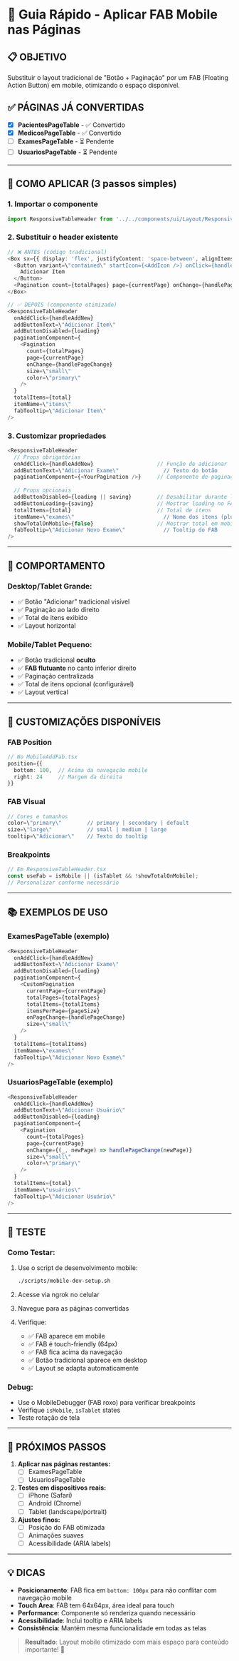 # 🔧 Guia Rápido - Aplicar FAB Mobile nas Páginas

## 📋 **OBJETIVO**
Substituir o layout tradicional de \"Botão + Paginação\" por um FAB (Floating Action Button) em mobile, otimizando o espaço disponível.

## ✅ **PÁGINAS JÁ CONVERTIDAS**
- [x] **PacientesPageTable** - ✅ Convertido
- [x] **MedicosPageTable** - ✅ Convertido
- [ ] **ExamesPageTable** - ⏳ Pendente
- [ ] **UsuariosPageTable** - ⏳ Pendente

---

## 🔄 **COMO APLICAR (3 passos simples)**

### **1. Importar o componente**
```typescript
import ResponsiveTableHeader from '../../components/ui/Layout/ResponsiveTableHeader';
```

### **2. Substituir o header existente**
```typescript
// ❌ ANTES (código tradicional)
<Box sx={{ display: 'flex', justifyContent: 'space-between', alignItems: 'center', mb: 3 }}>
  <Button variant=\"contained\" startIcon={<AddIcon />} onClick={handleAddNew}>
    Adicionar Item
  </Button>
  <Pagination count={totalPages} page={currentPage} onChange={handlePageChange} />
</Box>

// ✅ DEPOIS (componente otimizado)
<ResponsiveTableHeader
  onAddClick={handleAddNew}
  addButtonText=\"Adicionar Item\"
  addButtonDisabled={loading}
  paginationComponent={
    <Pagination
      count={totalPages}
      page={currentPage}
      onChange={handlePageChange}
      size=\"small\"
      color=\"primary\"
    />
  }
  totalItems={total}
  itemName=\"itens\"
  fabTooltip=\"Adicionar Item\"
/>
```

### **3. Customizar propriedades**
```typescript
<ResponsiveTableHeader
  // Props obrigatórias
  onAddClick={handleAddNew}                    // Função de adicionar
  addButtonText=\"Adicionar Exame\"              // Texto do botão
  paginationComponent={<YourPagination />}     // Componente de paginação
  
  // Props opcionais
  addButtonDisabled={loading || saving}        // Desabilitar durante loading
  addButtonLoading={saving}                    // Mostrar loading no FAB
  totalItems={total}                           // Total de itens
  itemName=\"exames\"                            // Nome dos itens (plural)
  showTotalOnMobile={false}                    // Mostrar total em mobile
  fabTooltip=\"Adicionar Novo Exame\"            // Tooltip do FAB
/>
```

---

## 📱 **COMPORTAMENTO**

### **Desktop/Tablet Grande:**
- ✅ Botão \"Adicionar\" tradicional visível
- ✅ Paginação ao lado direito
- ✅ Total de itens exibido
- ✅ Layout horizontal

### **Mobile/Tablet Pequeno:**
- ✅ Botão tradicional **oculto**
- ✅ **FAB flutuante** no canto inferior direito
- ✅ Paginação centralizada
- ✅ Total de itens opcional (configurável)
- ✅ Layout vertical

---

## 🎨 **CUSTOMIZAÇÕES DISPONÍVEIS**

### **FAB Position**
```typescript
// No MobileAddFab.tsx
position={{ 
  bottom: 100,  // Acima da navegação mobile
  right: 24     // Margem da direita
}}
```

### **FAB Visual**
```typescript
// Cores e tamanhos
color=\"primary\"        // primary | secondary | default
size=\"large\"           // small | medium | large
tooltip=\"Adicionar\"    // Texto do tooltip
```

### **Breakpoints**
```typescript
// Em ResponsiveTableHeader.tsx
const useFab = isMobile || (isTablet && !showTotalOnMobile);
// Personalizar conforme necessário
```

---

## 📚 **EXEMPLOS DE USO**

### **ExamesPageTable** (exemplo)
```typescript
<ResponsiveTableHeader
  onAddClick={handleAddNew}
  addButtonText=\"Adicionar Exame\"
  addButtonDisabled={loading}
  paginationComponent={
    <CustomPagination
      currentPage={currentPage}
      totalPages={totalPages}
      totalItems={totalItems}
      itemsPerPage={pageSize}
      onPageChange={handlePageChange}
      size=\"small\"
    />
  }
  totalItems={totalItems}
  itemName=\"exames\"
  fabTooltip=\"Adicionar Novo Exame\"
/>
```

### **UsuariosPageTable** (exemplo)
```typescript
<ResponsiveTableHeader
  onAddClick={handleAddNew}
  addButtonText=\"Adicionar Usuário\"
  addButtonDisabled={loading}
  paginationComponent={
    <Pagination
      count={totalPages}
      page={currentPage}
      onChange={(_, newPage) => handlePageChange(newPage)}
      size=\"small\"
      color=\"primary\"
    />
  }
  totalItems={total}
  itemName=\"usuários\"
  fabTooltip=\"Adicionar Usuário\"
/>
```

---

## 🧪 **TESTE**

### **Como Testar:**
1. Use o script de desenvolvimento mobile:
   ```bash
   ./scripts/mobile-dev-setup.sh
   ```

2. Acesse via ngrok no celular

3. Navegue para as páginas convertidas

4. Verifique:
   - ✅ FAB aparece em mobile
   - ✅ FAB é touch-friendly (64px)
   - ✅ FAB fica acima da navegação
   - ✅ Botão tradicional aparece em desktop
   - ✅ Layout se adapta automaticamente

### **Debug:**
- Use o MobileDebugger (FAB roxo) para verificar breakpoints
- Verifique `isMobile`, `isTablet` states
- Teste rotação de tela

---

## 🚀 **PRÓXIMOS PASSOS**

1. **Aplicar nas páginas restantes:**
   - [ ] ExamesPageTable
   - [ ] UsuariosPageTable

2. **Testes em dispositivos reais:**
   - [ ] iPhone (Safari)
   - [ ] Android (Chrome)
   - [ ] Tablet (landscape/portrait)

3. **Ajustes finos:**
   - [ ] Posição do FAB otimizada
   - [ ] Animações suaves
   - [ ] Acessibilidade (ARIA labels)

---

## 💡 **DICAS**

- **Posicionamento**: FAB fica em `bottom: 100px` para não conflitar com navegação mobile
- **Touch Area**: FAB tem 64x64px, área ideal para touch
- **Performance**: Componente só renderiza quando necessário
- **Acessibilidade**: Inclui tooltip e ARIA labels
- **Consistência**: Mantém mesma funcionalidade em todas as telas

> **Resultado**: Layout mobile otimizado com mais espaço para conteúdo importante! 🎉